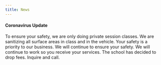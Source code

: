 ```yaml
---
title: News
---
```

#### Coronavirus Update

To ensure your safety, we are only doing private session classes. We are sanitizing all surface areas in class and in the vehicle. Your safety is a priority to our business. We will continue to ensure your safety. We will continue to work so you receive your services. The school has decided to drop fees. Inquire and call.